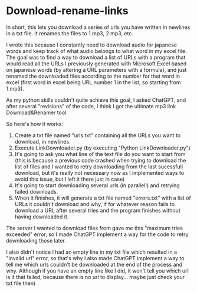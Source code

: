 # Download-rename-links
In short, this lets you download a series of urls you have written in newlines in a txt file. It renames the files to 1.mp3, 2.mp3, etc.

I wrote this because I constantly need to download audio for japanese words and keep track of what audio belongs to what word in my excel file.
The goal was to find a way to download a list of URLs with a program that would read all the URLs I previously generated with Microsoft Excel based on japanese words (by altering a URL parameters with a formula), and just renamed the downloaded files according to the number for that word in excel (first word in excel being URL number 1 in the list, so starting from 1.mp3).

As my python skills couldn't quite achieve this goal, I asked ChatGPT, and after several "revisions" of the code, I think I got the ultimate mp3 link Download&Renamer tool.

So here's how it works:

  1. Create a txt file named "urls.txt" containing all the URLs you want to download, in newlines.
  2. Execute LinkDownloader.py (by executing "Python LinkDownloader.py")
  3. It's going to ask you what line of the text file do you want to start from (this is because a previous code crashed when trying to download the list of files and I wanted to retry downloading from the last sucessfull download, but it's really not necessary now as I implemented ways to avoid this issue, but I left it there just in case)
  4. It's going to start downloading several urls (in parallel!) and retrying failed downloads.
  5. When it finishes, it will generate a txt file named "errors.txt" with a list of URLs it couldn't download and why, if for whatever reason fails to download a URL after several tries and the program finishes without having downloaded it.


The server I wanted to download files from gave me this "maximum tries exceeded" error, so I made ChatGPT implement a way for the code to retry downloading those later. 

I also didn't notice I had an empty line in my txt file which resulted in a "invalid url" error, so that's why I also made ChatGPT implement a way to tell me which urls couldn't be downloaded at the end of the process and why. Although if you have an empty line like I did, it won't tell you which url is it that failed, because there is no url to display... maybe just check your txt file then)
